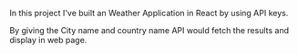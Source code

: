 In this project I've built an Weather Application in React by using API keys.

By giving the City name and country name API would fetch the results and display in web page.

